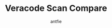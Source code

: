 ---
layout: post
repolink: "https://github.com/antfie/scan_compare"
title: "Veracode Scan Compare"
description: "Use this tool to compare two Veracode Static Analysis (SAST) scans to understand why they are different."
author: "antfie"
author-link: "https://github.com/antfie"
content-type: "results_collection_and_display"
repo: "github"
repo_title: "Veracode Scan Compare"
---